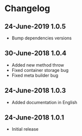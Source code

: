 # Changelog

## 24-June-2019 **1.0.5**

* Bump dependencies versions

## 30-June-2018 **1.0.4**

* Added new method throw
* Fixed container storage bug
* Fixed meta builder bug

## 24-June-2018 **1.0.3**

* Added documentation in English

## 24-June-2018 **1.0.1**

* Initial release
